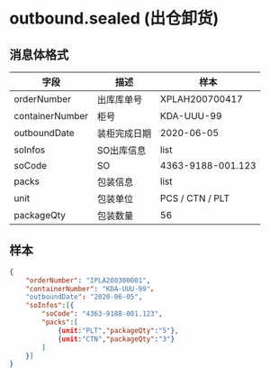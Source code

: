 # outbound.sealed (出仓卸货)

## 消息体格式

| 字段           | 描述              | 样本            |
|----------------|------------------ |---------------  |
| orderNumber    | 出库库单号        |XPLAH200700417   |
| containerNumber| 柜号              | KDA-UUU-99      |
| outboundDate   | 装柜完成日期       |2020-06-05       |
| soInfos        | SO出库信息        |list             |
| soCode         | SO               |4363-9188-001.123|
| packs          | 包装信息          |list             |
| unit           | 包装单位          |PCS / CTN / PLT  |
| packageQty     | 包装数量          | 56              |



## 样本

```json
{
    "orderNumber": "IPLA200300001",
    "containerNumber": "KDA-UUU-99"，
    "outboundDate": "2020-06-05",
    "soInfos":[{
        "soCode": "4363-9188-001.123",
        "packs":[
            {unit:"PLT","packageQty":"5"},
            {unit:"CTN","packageQty":"3"}
        ]
    }]
}
```
